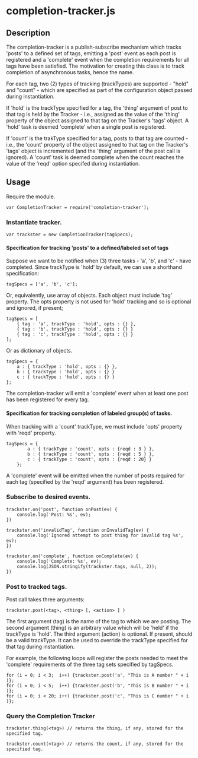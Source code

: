 # completion-tracker.js

## Description

The completion-tracker is a publish-subscribe mechanism which tracks
'posts' to a defined set of tags, emitting a 'post' event as each post
is registered and a 'complete' event when the completion requirements
for all tags have been satisfied.  The motivation for creating this
class is to track completion of asynchronous tasks, hence the name.

For each tag, two (2) types of tracking (trackTypes) are supported -
"hold" and "count" - which are specified as part of the configuration
object passed during instantiation.

If 'hold' is the trackType specified for a tag, the 'thing' argument
of post to that tag is held by the Tracker - i.e., assigned as the
value of the 'thing' property of the object assigned to that tag on
the Tracker's 'tags' object.  A 'hold' task is deemed 'complete' when
a single post is registered.

If 'count' is the trakType specified for a tag, posts to that tag are
counted - i.e., the 'count' property of the object assigned to that
tag on the Tracker's 'tags' object is incremented (and the 'thing'
argument of the post call is ignored).  A 'count' task is deemed
complete when the count reaches the value of the 'reqd' option
specifed during instantiation.

## Usage

Require the module.

    var CompletionTracker = require('completion-tracker');


### Instantiate tracker.

    var trackster = new CompletionTracker(tagSpecs);

#### Specification for tracking 'posts' to a defined/labeled set of tags

Suppose we want to be notified when (3) three tasks - 'a', 'b',
and 'c' - have completed.  Since trackType is 'hold' by default, we
can use a shorthand specification:

    tagSpecs = ['a', 'b', 'c'];

Or, equivalently, use array of objects.  Each object must include
'tag' property. The opts property is not used for 'hold' tracking and so
is optional and ignored, if present;

    tagSpecs = [
        { tag : 'a', trackType : 'hold', opts : {} },
        { tag : 'b', trackType : 'hold', opts : {} }
        { tag : 'c', trackType : 'hold', opts : {} }
    ];

Or as dictionary of objects.

    tagSpecs = {
        a : { trackType : 'hold', opts : {} },
        b : { trackType : 'hold', opts : {} }
        c : { trackType : 'hold', opts : {} }
    };

The completion-tracker will emit a 'complete' event when at least one
post has been registered for every tag.

#### Specification for tracking completion of labeled group(s) of tasks. 

When tracking with a 'count' trackType, we must include 'opts'
property with 'reqd' property.

    tagSpecs = {
            a : { trackType : 'count', opts : {reqd : 3 } },
            b : { trackType : 'count', opts : {reqd : 5 } },
            c : { trackType : 'count', opts : {reqd : 20} }
        };


A 'complete' event will be emitted when the number of posts required
for each tag (specified by the 'reqd' argument) has been registered.

### Subscribe to desired events.

    trackster.on('post', function onPost(ev) {
        console.log('Post: %s', ev);
    })

    trackster.on('invalidTag', function onInvalidTag(ev) {
        console.log('Ignored attempt to post thing for invalid tag %s', ev);
    })

    trackster.on('complete', function onComplete(ev) {
        console.log('Complete: %s', ev);
        console.log(JSON.stringify(trackster.tags, null, 2));
    })

### Post to tracked tags.

Post call takes three arguments:

    trackster.post(<tag>, <thing> [, <action> ] )

The first argument (tag) is the name of the tag to which we are
posting.  The second argument (thing) is an arbitrary value which will
be 'held' if the trackType is 'hold'.  The third argument (action) is
optional.  If present, should be a valid trackType.  It can be
used to override the trackType specified for that tag during
instantiation.

For example, the following loops will register the posts needed to
meet the 'complete' requirements of the three tag sets specified by
tagSpecs.

    for (i = 0; i < 3;  i++) {trackster.post('a', "This is A number " + i )};
    for (i = 0; i < 5;  i++) {trackster.post('b', "This is B number " + i )};
    for (i = 0; i < 20; i++) {trackster.post('c', "This is C number " + i )};

### Query the Completion Tracker

    trackster.thing(<tag>) // returns the thing, if any, stored for the specified tag.

    trackster.count(<tag>) // returns the count, if any, stored for the specified tag.

